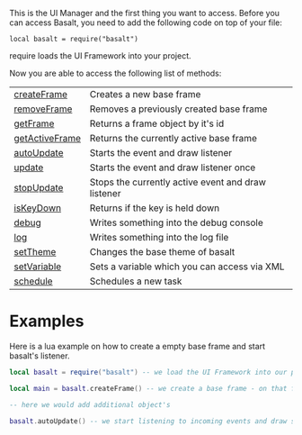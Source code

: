 This is the UI Manager and the first thing you want to access.
Before you can access Basalt, you need to add the following code on top of your file:

`local basalt = require("basalt")`

require loads the UI Framework into your project.

Now you are able to access the following list of methods:

|   |   |
|---|---|
|[createFrame](objects/Basalt/createFrame.md)|Creates a new base frame
|[removeFrame](objects/Basalt/removeFrame.md)|Removes a previously created base frame
|[getFrame](objects/Basalt/getFrame.md)|Returns a frame object by it's id
|[getActiveFrame](objects/Basalt/getActiveFrame.md)|Returns the currently active base frame
|[autoUpdate](objects/Basalt/autoUpdate.md)|Starts the event and draw listener
|[update](objects/Basalt/update.md)|Starts the event and draw listener once
|[stopUpdate](objects/Basalt/stopUpdate.md)|Stops the currently active event and draw listener
|[isKeyDown](objects/Basalt/isKeyDown.md)|Returns if the key is held down
|[debug](objects/Basalt/debug.md)|Writes something into the debug console
|[log](objects/Basalt/log.md)|Writes something into the log file
|[setTheme](objects/Basalt/setTheme.md)|Changes the base theme of basalt
|[setVariable](objects/Basalt/setVariable.md)|Sets a variable which you can access via XML
|[schedule](objects/Basalt/schedule.md)|Schedules a new task

# Examples

Here is a lua example on how to create a empty base frame and start basalt's listener.
```lua
local basalt = require("basalt") -- we load the UI Framework into our project

local main = basalt.createFrame() -- we create a base frame - on that frame we are able to add object's

-- here we would add additional object's

basalt.autoUpdate() -- we start listening to incoming events and draw stuff on the screen
```